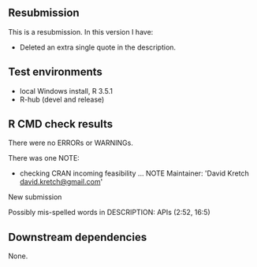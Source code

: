 ## Resubmission
This is a resubmission. In this version I have:

* Deleted an extra single quote in the description.

## Test environments
* local Windows install, R 3.5.1
* R-hub (devel and release)

## R CMD check results

There were no ERRORs or WARNINGs.

There was one NOTE:

* checking CRAN incoming feasibility ... NOTE
Maintainer: 'David Kretch <david.kretch@gmail.com>'

New submission

Possibly mis-spelled words in DESCRIPTION:
  APIs (2:52, 16:5)

## Downstream dependencies

None.
